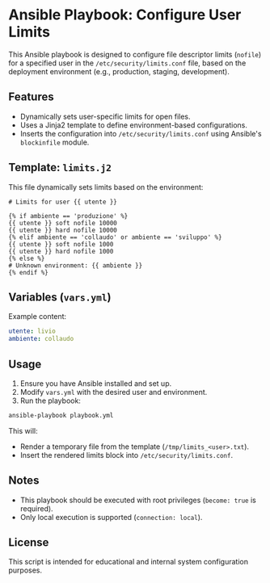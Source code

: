 # Ansible Playbook: Configure User Limits

This Ansible playbook is designed to configure file descriptor limits (`nofile`) for a specified user in the `/etc/security/limits.conf` file, based on the deployment environment (e.g., production, staging, development).

## Features

- Dynamically sets user-specific limits for open files.
- Uses a Jinja2 template to define environment-based configurations.
- Inserts the configuration into `/etc/security/limits.conf` using Ansible's `blockinfile` module.

## Template: `limits.j2`

This file dynamically sets limits based on the environment:

```jinja
# Limits for user {{ utente }}

{% if ambiente == 'produzione' %}
{{ utente }} soft nofile 10000
{{ utente }} hard nofile 10000
{% elif ambiente == 'collaudo' or ambiente == 'sviluppo' %}
{{ utente }} soft nofile 1000
{{ utente }} hard nofile 1000
{% else %}
# Unknown environment: {{ ambiente }}
{% endif %}
```

## Variables (`vars.yml`)

Example content:

```yaml
utente: livio
ambiente: collaudo
```

## Usage

1. Ensure you have Ansible installed and set up.
2. Modify `vars.yml` with the desired user and environment.
3. Run the playbook:

```bash
ansible-playbook playbook.yml
```

This will:
- Render a temporary file from the template (`/tmp/limits_<user>.txt`).
- Insert the rendered limits block into `/etc/security/limits.conf`.

## Notes

- This playbook should be executed with root privileges (`become: true` is required).
- Only local execution is supported (`connection: local`).

## License

This script is intended for educational and internal system configuration purposes.